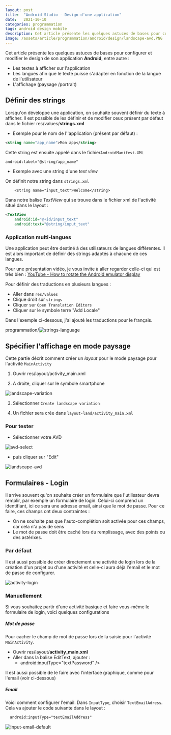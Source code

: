 ```yaml
---
layout: post
title:  "Android Studio - Design d'une application"
date:   2021-10-10
categories: programmation
tags: android design mobile
description: Cet article présente les quelques astuces de bases pour configurer et modifier le design de son application Android, cela comprend le texte à afficher, le multilangue ainsi qu'un formulaire de login.
image: /assets/article/programmation/android/design/landscape-avd.PNG
---
```


Cet article présente les quelques astuces de bases pour configurer et modifier le design de son application **Android**, entre autre :

- Les textes à afficher sur l'application
- Les langues afin que le texte puisse s'adapter en fonction de la langue de l'utilisateur
- L'affichage (paysage /portrait)



## Définir des strings

Lorsqu'on développe une application, on souhaite souvent définir du texte à afficher. Il est possible de  les définir et de modifier ceux présent par défaut dans le fichier res/values/**strings.xml**

- Exemple pour le nom de l''application (présent par défaut) :

```xml
<string name="app_name">Mon app</string>
```

Cette string est ensuite appelé dans le fichier`AndroidManifest.XML`

```xml
android:label="@string/app_name"
```

- Exemple avec une string d'une *text view*

On définit notre string dans `strings.xml`

```
    <string name="input_text">Welcome</string>
```

Dans notre balise *TextView* qui se trouve dans le fichier xml de l'activité situé dans le layout :

```xml
<TextView
    android:id="@+id/input_text"
    android:text="@string/input_text"
```



### Application multi-langues

Une application peut être destiné à des utilisateurs de langues différentes. Il est alors important de définir des strings adaptés à chacune de ces langues.

Pour une présentation vidéo, je vous invite à aller regarder celle-ci qui est très bien : [YouTube - How to rotate the Android emulator display](https://www.youtube.com/watch?v=41UeSYiYsjw)

Pour définir des traductions en plusieurs langues :

- Aller dans `res/values`
- Clique droit sur `strings`
- Cliquer sur `Open Translation Editors`
- Cliquer sur le symbole terre "Add Locale"

Dans l'exemple ci-dessous, j'ai ajouté les traductions pour le français.

programmation/![strings-language]({{site.url_complet}}/assets/article/programmation/android/design/strings-language.PNG)





## Spécifier l'affichage en mode paysage

Cette partie décrit comment créer un *layout* pour  le mode paysage pour l'activité `MainActivity`

1) Ouvrir res/layout/activity_main.xml

2) A droite, cliquer sur le symbole smartphone

![landscape-variation]({{site.url_complet}}/assets/article/programmation/android/design/landscape-variation.PNG)

3) Sélectionner `Create landscape variation`

4) Un fichier sera crée dans `layout-land/activity_main.xml`

### Pour tester

- Sélectionner votre AVD

![avd-select]({{site.url_complet}}/assets/article/programmation/android/design/avd-select.PNG)

-  puis cliquer sur "Edit"

![landscape-avd]({{site.url_complet}}/assets/article/programmation/android/design/landscape-avd.PNG)





## Formulaires - Login

Il arrive souvent qu'on souhaite créer un formulaire que l'utilisateur devra remplir, par exemple un formulaire de login. Celui-ci comprend un identifiant, ici ce sera une adresse email, ainsi que le mot de passe. Pour ce faire, ces champs ont deux contraintes :

- On ne souhaite pas que l'auto-complétion soit activée pour ces champs, car cela n'a pas de sens
- Le mot de passe doit être caché lors du remplissage, avec des points ou des astérixes. 



### Par défaut

Il est aussi possible de créer directement une activité  de login lors de la création d'un projet ou d'une activité et celle-ci aura déjà l'email et le mot de passe de configurer.

![activity-login]({{site.url_complet}}/assets/article/programmation/android/design/activity-login.PNG)

### Manuellement

Si vous souhaitez partir d'une activité basique et faire vous-même le formulaire de login, voici quelques configurations

##### Mot de passe

Pour cacher le champ de mot de passe lors de la saisie pour l'activité `MainActivity`.

- Ouvrir res/layout/**activity_main.xml**
- Aller dans la balise EditText, ajouter :
  - android:inputType="textPassword" />

Il est aussi possible de le faire avec l'interface graphique, comme pour l'email (voir ci-dessous)

##### Email

Voici comment configurer l'email. Dans `InputType`, choisir `TextEmailAdress`. Cela va ajouter le code suivante dans le layout :

```xml
  android:inputType="textEmailAddress"
```



![input-email-default]({{site.url_complet}}/assets/article/programmation/android/design/input-email-default.PNG)
